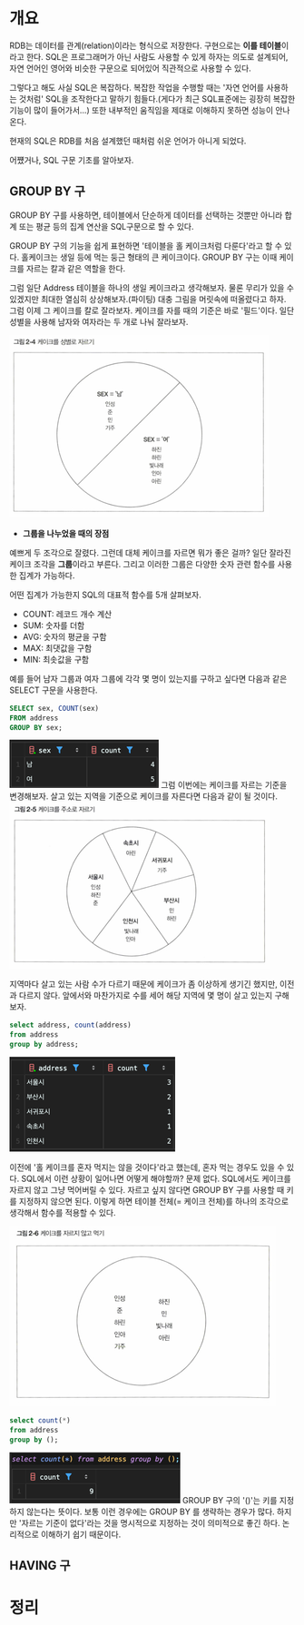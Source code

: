 <!-- Date: 2025-01-13 -->
<!-- Update Date: 2025-01-14 -->
<!-- File ID: adbba9c0-e8b9-40b8-9349-a04e5141d698 -->
<!-- Author: Seoyeon Jang -->

# 개요

RDB는 데이터를 관계(relation)이라는 형식으로 저장한다.
구현으로는 **이를 테이블**이라고 한다.
SQL은 프로그래머가 아닌 사람도 사용할 수 있게 하자는 의도로 설계되어, 자연 언어인 영어와 비슷한 구문으로 되어있어
직관적으로 사용할 수 있다.

그렇다고 해도 사실 SQL은 복잡하다. 복잡한 작업을 수행할 때는 '자연 언어를 사용하는 것처럼' SQL을 조작한다고 말하기 힘들다.(게다가 최근
SQL표준에는 굉장히 복잡한 기능이 많이 들어가서...)
또한 내부적인 움직임을 제대로 이해하지 못하면 성능이 안나온다.

현재의 SQL은 RDB를 처음 설계했던 때처럼 쉬운 언어가 아니게 되었다.

어쩄거나, SQL 구문 기초를 알아보자.

## GROUP BY 구

GROUP BY 구를 사용하면, 테이블에서 단순하게 데이터를 선택하는 것뿐만 아니라 합계 또는 평균 등의 집계 연산을 SQL구문으로 할 수 있다.

GROUP BY 구의 기능을 쉽게 표현하면 '테이블을 홀 케이크처럼 다룬다'라고 할 수 있다. 홀케이크는 생일 등에 먹는 둥근 형태의 큰 케이크이다.
GROUP BY 구는 이때 케이크를 자르는 칼과 같은 역할을 한다.

그럼 일단 Address 테이블을 하나의 생일 케이크라고 생각해보자. 물론 무리가 있을 수 있겠지만 최대한 열심히 상상해보자.(파이팅)
대충 그림을 머릿속에 떠올렸다고 하자. 그럼 이제 그 케이크를 칼로 잘라보자.
케이크를 자를 때의 기준은 바로 '필드'이다.
일단 성별을 사용해 남자와 여자라는 두 개로 나눠 잘라보자.

![](.SQL_자연언어를_사용하는_것처럼_images/babafc6b.png)

- **그룹을 나누었을 때의 장점**

예쁘게 두 조각으로 잘렸다. 그런데 대체 케이크를 자르면 뭐가 좋은 걸까? 일단 잘라진 케이크 조각을 **그룹**이라고 부른다.
그리고 이러한 그룹은 다양한 숫자 관련 함수를 사용한 집계가 가능하다.

어떤 집계가 가능한지 SQL의 대표적 함수를 5개 살펴보자.

- COUNT: 레코드 개수 계산
- SUM: 숫자를 더함
- AVG: 숫자의 평균을 구함
- MAX: 최댓값을 구함
- MIN: 최솟값을 구함

예를 들어 남자 그룹과 여자 그룹에 각각 몇 명이 있는지를 구하고 싶다면 다음과 같은 SELECT 구문을 사용한다.

```sql
SELECT sex, COUNT(sex)
FROM address
GROUP BY sex;
```

![](.SQL_자연언어를_사용하는_것처럼_images/e9bdfeda.png)
그럼 이번에는 케이크를 자르는 기준을 변경해보자. 살고 있는 지역을 기준으로 케이크를 자른다면 다음과 같이 될 것이다.
![](.SQL_자연언어를_사용하는_것처럼_images/dca6bc05.png)

지역마다 살고 있는 사람 수가 다르기 때문에 케이크가 좀 이상하게 생기긴 했지만, 이전과 다르지 않다.
앞에서와 마찬가지로 수를 세어 해당 지역에 몇 명이 살고 있는지 구해보자.

```sql
select address, count(address)
from address
group by address;
```

![](.SQL_자연언어를_사용하는_것처럼_images/094d0d72.png)

이전에 '홀 케이크를 혼자 먹지는 않을 것이다'라고 했는데, 혼자 먹는 경우도 있을 수 있다. SQL에서 이런 상황이 일어나면 어떻게 해야할까?
문제 없다. SQL에서도 케이크를 자르지 않고 그냥 먹어버릴 수 있다. 자르고 싶지 않다면 GROUP BY 구를 사용할 때 키를 지정하지 않으면 된다.
이렇게 하면 테이블 전체(= 케이크 전체)를 하나의 조각으로 생각해서 함수를 적용할 수 있다.

![](.SQL_자연언어를_사용하는_것처럼_images/afe8d6e7.png)

```sql
select count(*)
from address
group by ();
```

![](.SQL_자연언어를_사용하는_것처럼_images/61467e92.png)
GROUP BY 구의 '()'는 키를 지정하지 않는다는 뜻이다. 보통 이런 경우에는 GROUP BY 를 생략하는 경우가 많다.
하지만 '자르는 기준이 없다'라는 것을 명시적으로 지정하는 것이 의미적으로 좋긴 하다. 논리적으로 이해하기 쉽기 때문이다.

## HAVING 구

# 정리


